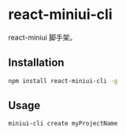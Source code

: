# react-miniui-cli

react-miniui 脚手架。

## Installation

```bash
npm install react-miniui-cli -g
```

## Usage

```bash
miniui-cli create myProjectName
```
